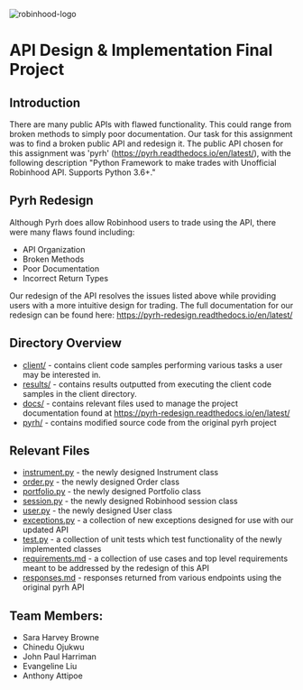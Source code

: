 ![robinhood-logo](https://imgur.com/U4A1ciD.png)

# API Design & Implementation  Final Project

## Introduction
There are many public APIs with flawed functionality. This could range from broken methods
to simply poor documentation. Our task for this assignment was to find a broken public API and redesign it. The public
 API chosen for this assignment was 'pyrh' (https://pyrh.readthedocs.io/en/latest/), with the following description
 "Python Framework to make trades with Unofficial Robinhood API. Supports Python 3.6+."  

## Pyrh Redesign
Although Pyrh does allow Robinhood users to trade using the API, there were many flaws found including:
* API Organization
* Broken Methods
* Poor Documentation
* Incorrect Return Types

Our redesign of the API resolves the issues listed above while providing users with a more intuitive design for trading. The full documentation for our redesign can be found here: https://pyrh-redesign.readthedocs.io/en/latest/

## Directory Overview
* [client/](client/)  - contains client code samples performing various tasks a user may be interested in.
* [results/](results/) - contains results outputted from executing the client code samples in the client directory.
* [docs/](docs/)    - contains relevant files used to manage the project documentation found at https://pyrh-redesign.readthedocs.io/en/latest/
* [pyrh/](pyrh/)    - contains modified source code from the original pyrh project

## Relevant Files
* [instrument.py](instrument.py)   - the newly designed Instrument class
* [order.py](order.py)        - the newly designed Order class
* [portfolio.py](portfolio.py)    - the newly designed Portfolio class
* [session.py](session.py)      - the newly designed Robinhood session class
* [user.py](user.py)         - the newly designed User class
* [exceptions.py](exceptions.py)   - a collection of new exceptions designed for use with our updated API
* [test.py](test.py)         - a collection of unit tests which test functionality of the newly implemented classes
* [requirements.md](requirements.md) - a collection of use cases and top level requirements meant to be addressed by the redesign of this API
* [responses.md](responses.md)    - responses returned from various endpoints using the original pyrh API


## Team Members:
* Sara Harvey Browne
* Chinedu Ojukwu
* John Paul Harriman
* Evangeline Liu
* Anthony Attipoe
